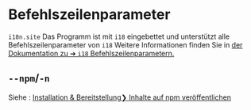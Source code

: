 # Befehlszeilenparameter

`i18n.site` Das Programm ist mit `i18` eingebettet und unterstützt alle Befehlszeilenparameter von `i18` Weitere Informationen finden Sie in [der Dokumentation zu ➔ `i18` Befehlszeilenparametern.](/i18/cli)

## `--npm`/`-n`

Siehe : [Installation & Bereitstellung❯ Inhalte auf npm veröffentlichen](/i18n.site/use#npm)